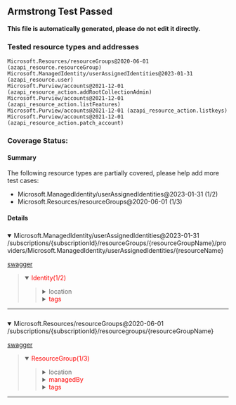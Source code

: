 ## Armstrong Test Passed

__This file is automatically generated, please do not edit it directly.__

### Tested resource types and addresses

```
Microsoft.Resources/resourceGroups@2020-06-01 (azapi_resource.resourceGroup)
Microsoft.ManagedIdentity/userAssignedIdentities@2023-01-31 (azapi_resource.user)
Microsoft.Purview/accounts@2021-12-01 (azapi_resource_action.addRootCollectionAdmin)
Microsoft.Purview/accounts@2021-12-01 (azapi_resource_action.listFeatures)
Microsoft.Purview/accounts@2021-12-01 (azapi_resource_action.listkeys)
Microsoft.Purview/accounts@2021-12-01 (azapi_resource_action.patch_account)
```

### Coverage Status:

#### Summary

The following resource types are partially covered, please help add more test cases:

- Microsoft.ManagedIdentity/userAssignedIdentities@2023-01-31 (1/2)
- Microsoft.Resources/resourceGroups@2020-06-01 (1/3)



#### Details

##### <!-- Microsoft.ManagedIdentity/userAssignedIdentities@2023-01-31 -->
<details open>
<summary>Microsoft.ManagedIdentity/userAssignedIdentities@2023-01-31  /subscriptions/{subscriptionId}/resourceGroups/{resourceGroupName}/providers/Microsoft.ManagedIdentity/userAssignedIdentities/{resourceName}</summary>

[swagger](https://raw.githubusercontent.com/Azure/azure-rest-api-specs/main/specification/msi/resource-manager/Microsoft.ManagedIdentity/stable/2023-01-31/ManagedIdentity.json)
<blockquote>
<details open>
<summary><span style="color:red">Identity(1/2)</span></summary>
<blockquote>

<!-- #.location -->
<details>
<summary><span>location</span></summary>

</details>

<!-- #.tags -->
<details>
<summary><span style="color:red">tags</span></summary>

</details>

</blockquote>
</details>

</blockquote>
</details>

---

##### <!-- Microsoft.Resources/resourceGroups@2020-06-01 -->
<details open>
<summary>Microsoft.Resources/resourceGroups@2020-06-01  /subscriptions/{subscriptionId}/resourcegroups/{resourceGroupName}</summary>

[swagger](https://raw.githubusercontent.com/Azure/azure-rest-api-specs/main/specification/resources/resource-manager/Microsoft.Resources/stable/2020-06-01/resources.json)
<blockquote>
<details open>
<summary><span style="color:red">ResourceGroup(1/3)</span></summary>
<blockquote>

<!-- #.location -->
<details>
<summary><span>location</span></summary>

</details>

<!-- #.managedBy -->
<details>
<summary><span style="color:red">managedBy</span></summary>

</details>

<!-- #.tags -->
<details>
<summary><span style="color:red">tags</span></summary>

</details>

</blockquote>
</details>

</blockquote>
</details>

---

